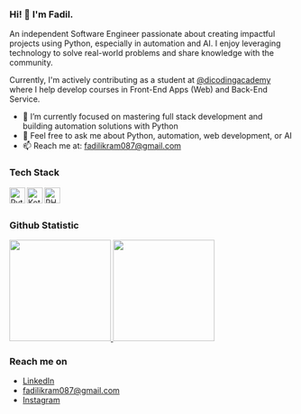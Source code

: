### Hi! 👋 I'm Fadil.

An independent Software Engineer passionate about creating impactful projects using Python, especially in automation and AI. I enjoy leveraging technology to solve real-world problems and share knowledge with the community.

Currently, I'm actively contributing as a student at <a href="poliupg.ac.id">@dicodingacademy</a> where I help develop courses in Front-End Apps (Web) and Back-End Service.

- 🌱 I’m currently focused on mastering full stack development and building automation solutions with Python
- 💬 Feel free to ask me about Python, automation, web development, or AI
- 📫 Reach me at: fadilikram087@gmail.com

### Tech Stack
<a href="#"><img align="left" alt="Python" title="Python" width="28px" src="https://cdn.jsdelivr.net/gh/devicons/devicon/icons/python/python-original.svg" /></a>
<a href="https://kotlinlang.org/"><img align="left" alt="Kotlin" title="Kotlin" width="28px" src="https://cdn.jsdelivr.net/gh/devicons/devicon/icons/kotlin/kotlin-original.svg" /></a>
<a href="https://www.php.net/"><img align="left" alt="PHP" title="PHP" width="28px" src="https://cdn.jsdelivr.net/gh/devicons/devicon/icons/php/php-original.svg" /></a>
<br>
<br>
  
### Github Statistic
<p align="left">
<a href="https://github.com/fadilikrm">
  <img height="180em" src="https://github-readme-stats-eight-theta.vercel.app/api?username=fadilikrm&show_icons=true&theme=algolia&include_all_commits=true&count_private=true"/>
  <img height="180em" src="https://github-readme-stats-eight-theta.vercel.app/api/top-langs/?username=fadilikrm&layout=compact&langs_count=8&theme=algolia"/>
</a>
</p>

### Reach me on
- <a href="https://linkedin.com/in/ahmad-fadhil-ikram/">LinkedIn</a>
- fadilikram087@gmail.com
- <a href="https://www.instagram.com/fadilikrm/">Instagram</a>
